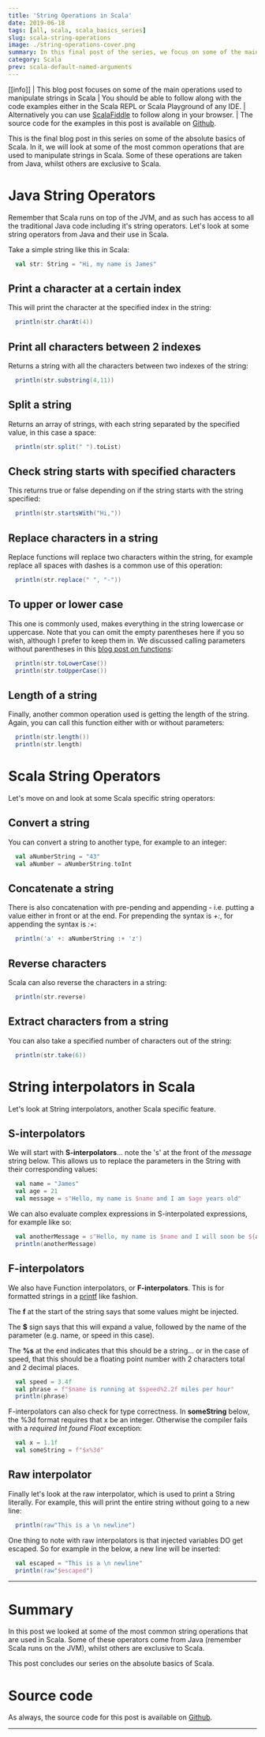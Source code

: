 ```yaml
---
title: 'String Operations in Scala'
date: 2019-06-18
tags: [all, scala, scala_basics_series]
slug: scala-string-operations
image: ./string-operations-cover.png
summary: In this final post of the series, we focus on some of the main operations used to manipulate strings in Scala. Some operations are borrowed from Java, whilst others are exclusive to Scala
category: Scala
prev: scala-default-named-arguments
---
```


[[info]]
| This blog post focuses on some of the main operations used to manipulate strings in Scala
| You should be able to follow along with the code examples either in the Scala REPL or Scala Playground of any IDE.
| Alternatively you can use [ScalaFiddle](https://scalafiddle.io/) to follow along in your browser.
| The source code for the examples in this post is available on [Github](https://github.com/james-willett/ScalaBlog/blob/master/src/scalaBasics/absoluteBasics/StringOperations.scala).

This is the final blog post in this series on some of the absolute basics of Scala. In it, we will look at some of the most common operations that are used to manipulate strings in Scala. Some of these operations are taken from Java, whilst others are exclusive to Scala.

# Java String Operators

Remember that Scala runs on top of the JVM, and as such has access to all the traditional Java code including it's string operators. Let's look at some string operators from Java and their use in Scala.

Take a simple string like this in Scala:

```scala
  val str: String = "Hi, my name is James"
```

## Print a character at a certain index

This will print the character at the specified index in the string:

```scala
  println(str.charAt(4))
```

## Print all characters between 2 indexes

Returns a string with all the characters between two indexes of the string:

```scala
  println(str.substring(4,11))
```

## Split a string

Returns an array of strings, with each string separated by the specified value, in this case a space:

```scala
  println(str.split(" ").toList)
```

## Check string starts with specified characters

This returns true or false depending on if the string starts with the string specified:

```scala
  println(str.startsWith("Hi,"))
```

## Replace characters in a string

Replace functions will replace two characters within the string, for example replace all spaces with dashes is a common use of this operation:

```scala
  println(str.replace(" ", "-"))
```

## To upper or lower case

This one is commonly used, makes everything in the string lowercase or uppercase. Note that you can omit the empty parentheses here if you so wish, although I prefer to keep them in. We discussed calling parameters without parentheses in this [blog post on functions](./scala-basics-functions#functions-with-no-parameters):

```scala
  println(str.toLowerCase())
  println(str.toUpperCase())
```

## Length of a string

Finally, another common operation used is getting the length of the string. Again, you can call this function either with or without parameters:

```scala
  println(str.length())
  println(str.length)
```

# Scala String Operators

Let's move on and look at some Scala specific string operators:

## Convert a string

You can convert a string to another type, for example to an integer:

```scala
  val aNumberString = "43"
  val aNumber = aNumberString.toInt
```

## Concatenate a string

There is also concatenation with pre-pending and appending - i.e. putting a value either in front or at the end. For prepending the syntax is _+:_, for appending the syntax is _:+_:

```scala
  println('a' +: aNumberString :+ 'z')
```

## Reverse characters

Scala can also reverse the characters in a string:

```scala
  println(str.reverse)
```

## Extract characters from a string

You can also take a specified number of characters out of the string:

```scala
  println(str.take(6))
```

# String interpolators in Scala

Let's look at String interpolators, another Scala specific feature.

## S-interpolators

We will start with **S-interpolators**... note the 's' at the front of the _message_ string below. This allows us to replace the parameters in the String with their corresponding values:

```scala
  val name = "James"
  val age = 21
  val message = s"Hello, my name is $name and I am $age years old"
```

We can also evaluate complex expressions in S-interpolated expressions, for example like so:

```scala
  val anotherMessage = s"Hello, my name is $name and I will soon be ${age+1} years old"
  println(anotherMessage)
```

## F-interpolators

We also have Function interpolators, or **F-interpolators**. This is for formatted strings in a [printf](https://www.baeldung.com/java-printstream-printf) like fashion.

The **f** at the start of the string says that some values might be injected.

The **\$** sign says that this will expand a value, followed by the name of the parameter (e.g. name, or speed in this case).

The **%s** at the end indicates that this should be a string... or in the case of speed, that this should be a floating point number with 2 characters total and 2 decimal places.

```scala
  val speed = 3.4f
  val phrase = f"$name is running at $speed%2.2f miles per hour"
  println(phrase)
```

F-interpolators can also check for type correctness. In **someString** below, the %3d format requires that x be an integer. Otherwise the compiler fails with a _required Int found Float_ exception:

```scala
  val x = 1.1f
  val someString = f"$x%3d"
```

## Raw interpolator

Finally let's look at the raw interpolator, which is used to print a String literally. For example, this will print the entire string without going to a new line:

```scala
  println(raw"This is a \n newline")
```

One thing to note with raw interpolators is that injected variables DO get escaped. So for example in the below, a new line will be inserted:

```scala
  val escaped = "This is a \n newline"
  println(raw"$escaped")
```

---

# Summary

In this post we looked at some of the most common string operations that are used in Scala. Some of these operators come from Java (remember Scala runs on the JVM), whilst others are exclusive to Scala.

This post concludes our series on the absolute basics of Scala.

# Source code

As always, the source code for this post is available on [Github](https://github.com/james-willett/ScalaBlog/blob/master/src/scalaBasics/absoluteBasics/StringOperations.scala).

---
